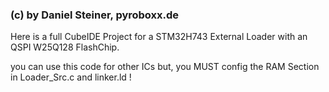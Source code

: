 ###              (c) by Daniel Steiner, pyroboxx.de            ####
Here is a full CubeIDE Project for a STM32H743 External Loader with an QSPI W25Q128 FlashChip.

you can use this code for other ICs but, you MUST config the RAM Section in Loader_Src.c and linker.ld !
